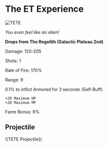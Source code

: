 # The ET Experience

![TETE](https://vwiki.valorserver.com/api/item/picture/the%20et%20experience)

<i>You even feel like an alien!</i>

**Drops from The Regolith (Galactic Plateau 2nd)**

Damage: 120-205

Shots: 1 

Rate of Fire: 170%

Range: 9

0.1% to inflict Armored for 3 seconds (Self-Buff)

    +20 Maximum HP
    +20 Maximum MP
    
Fame Bonus: 6%

## Projectile

![TETE Projectile](
